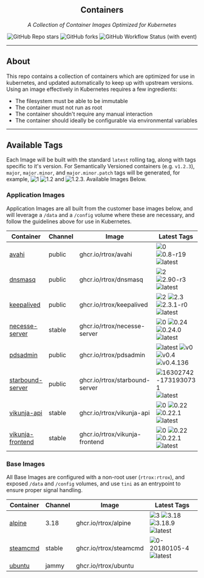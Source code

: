 <!---
NOTE: AUTO-GENERATED FILE
to edit this file, instead edit its template at: ./github/scripts/templates/README.md.j2
-->
<div align="center">


## Containers

_A Collection of Container Images Optimized for Kubernetes_

</div>

<div align="center">

![GitHub Repo stars](https://img.shields.io/github/stars/rtrox/containers?style=for-the-badge)
![GitHub forks](https://img.shields.io/github/forks/rtrox/containers?style=for-the-badge)
![GitHub Workflow Status (with event)](https://img.shields.io/github/actions/workflow/status/rtrox/containers/release-scheduled.yaml?style=for-the-badge&label=Scheduled%20Release)

</div>

---

## About

This repo contains a collection of containers which are optimized for use in kubernetes, and updated automatically to keep up with upstream versions. Using an image effectively in Kubernetes requires a few ingredients:

- The filesystem must be able to be immutable
- The container must not run as root
- The container shouldn't require any manual interaction
- The container should ideally be configurable via environmental variables

---

## Available Tags

Each Image will be built with the standard `latest` rolling tag, along with tags specific to it's version. For Semantically Versioned containers (e.g. `v1.2.3`), `major`, `major.minor`, and `major.minor.patch` tags will be generated, for example, ![1](https://img.shields.io/badge/1-blue?style=flat-square) ![1.2](https://img.shields.io/badge/1.2-blue?style=flat-square) and ![1.2.3](https://img.shields.io/badge/1.2.3-blue?style=flat-square). Available Images Below.

### Application Images
Application Images are all built from the customer base images below, and will leverage a `/data` and a `/config` volume where these are necessary, and follow the guidelines above for use in Kubernetes.

Container | Channel | Image | Latest Tags
--- | --- | --- | ---
[avahi](https://github.com/rtrox/containers/pkgs/container/avahi) | public | ghcr.io/rtrox/avahi |![0](https://img.shields.io/badge/0-blue?style=flat-square) ![0.8-r19](https://img.shields.io/badge/0.8--r19-blue?style=flat-square) ![latest](https://img.shields.io/badge/latest-green?style=flat-square)
[dnsmasq](https://github.com/rtrox/containers/pkgs/container/dnsmasq) | public | ghcr.io/rtrox/dnsmasq |![2](https://img.shields.io/badge/2-blue?style=flat-square) ![2.90-r3](https://img.shields.io/badge/2.90--r3-blue?style=flat-square) ![latest](https://img.shields.io/badge/latest-green?style=flat-square)
[keepalived](https://github.com/rtrox/containers/pkgs/container/keepalived) | public | ghcr.io/rtrox/keepalived |![2](https://img.shields.io/badge/2-blue?style=flat-square) ![2.3](https://img.shields.io/badge/2.3-blue?style=flat-square) ![2.3.1-r0](https://img.shields.io/badge/2.3.1--r0-blue?style=flat-square) ![latest](https://img.shields.io/badge/latest-green?style=flat-square)
[necesse-server](https://github.com/rtrox/containers/pkgs/container/necesse-server) | stable | ghcr.io/rtrox/necesse-server |![0](https://img.shields.io/badge/0-blue?style=flat-square) ![0.24](https://img.shields.io/badge/0.24-blue?style=flat-square) ![0.24.0](https://img.shields.io/badge/0.24.0-blue?style=flat-square) ![latest](https://img.shields.io/badge/latest-green?style=flat-square)
[pdsadmin](https://github.com/rtrox/containers/pkgs/container/pdsadmin) | public | ghcr.io/rtrox/pdsadmin |![latest](https://img.shields.io/badge/latest-green?style=flat-square) ![v0](https://img.shields.io/badge/v0-blue?style=flat-square) ![v0.4](https://img.shields.io/badge/v0.4-blue?style=flat-square) ![v0.4.136](https://img.shields.io/badge/v0.4.136-blue?style=flat-square)
[starbound-server](https://github.com/rtrox/containers/pkgs/container/starbound-server) | public | ghcr.io/rtrox/starbound-server |![16302742-1731930731](https://img.shields.io/badge/16302742--1731930731-blue?style=flat-square) ![latest](https://img.shields.io/badge/latest-green?style=flat-square)
[vikunja-api](https://github.com/rtrox/containers/pkgs/container/vikunja-api) | stable | ghcr.io/rtrox/vikunja-api |![0](https://img.shields.io/badge/0-blue?style=flat-square) ![0.22](https://img.shields.io/badge/0.22-blue?style=flat-square) ![0.22.1](https://img.shields.io/badge/0.22.1-blue?style=flat-square) ![latest](https://img.shields.io/badge/latest-green?style=flat-square)
[vikunja-frontend](https://github.com/rtrox/containers/pkgs/container/vikunja-frontend) | stable | ghcr.io/rtrox/vikunja-frontend |![0](https://img.shields.io/badge/0-blue?style=flat-square) ![0.22](https://img.shields.io/badge/0.22-blue?style=flat-square) ![0.22.1](https://img.shields.io/badge/0.22.1-blue?style=flat-square) ![latest](https://img.shields.io/badge/latest-green?style=flat-square)


### Base Images
All Base Images are configured with a non-root user (`rtrox:rtrox`), and exposed `/data` and `/config` volumes, and use `tini` as an entrypoint to ensure proper signal handling.

Container | Channel | Image | Latest Tags
--- | --- | --- | ---
[alpine](https://github.com/rtrox/containers/pkgs/container/alpine) | 3.18 | ghcr.io/rtrox/alpine |![3](https://img.shields.io/badge/3-blue?style=flat-square) ![3.18](https://img.shields.io/badge/3.18-blue?style=flat-square) ![3.18.9](https://img.shields.io/badge/3.18.9-blue?style=flat-square) ![latest](https://img.shields.io/badge/latest-green?style=flat-square)
[steamcmd](https://github.com/rtrox/containers/pkgs/container/steamcmd) | stable | ghcr.io/rtrox/steamcmd |![0-20180105-4](https://img.shields.io/badge/0--20180105--4-blue?style=flat-square) ![latest](https://img.shields.io/badge/latest-green?style=flat-square)
[ubuntu]() | jammy | ghcr.io/rtrox/ubuntu |
